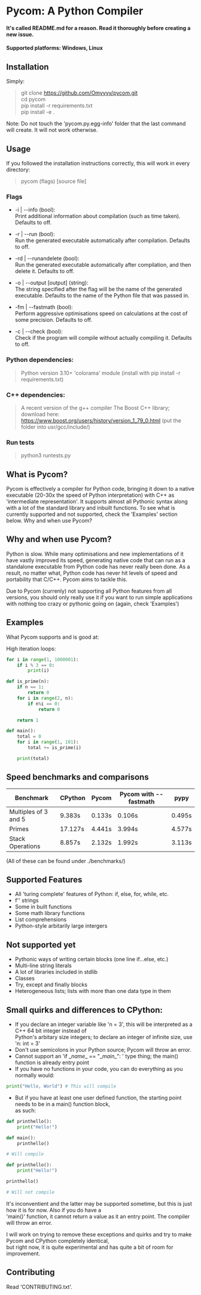 # Pycom: A Python Compiler

#### It's called README.md for a reason. Read it thoroughly before creating a new issue.

#### Supported platforms: Windows, Linux

## Installation

Simply:
> git clone https://github.com/Omyyyy/pycom.git \
> cd pycom\
> pip install -r requirements.txt\
> pip install -e .

Note: Do not touch the 'pycom.py.egg-info' folder that the last command will create. It will not work otherwise.

## Usage

If you followed the installation instructions correctly, this will work in every directory:

> pycom (flags) [source file]

### Flags
* -i | --info (bool):\
    Print additional information about compilation (such as time taken). Defaults to off.

* -r | --run (bool):\
    Run the generated executable automatically after compilation. Defaults to off.

* -rd | --runandelete (bool):\
    Run the generated executable automatically after compilation, and then delete it. Defaults to off.

* -o | --output [output] (string):\
    The string specified after the flag will be the name of the generated executable. Defaults to the name of the Python file that was passed in.

* -fm | --fastmath (bool):\
    Perform aggressive optimisations speed on calculations at the cost of some precision. Defaults to off.

* -c | --check (bool):\
    Check if the program will compile without actually compiling it. Defaults to off.

### Python dependencies:
> Python version 3.10+
> 'colorama' module (install with pip install -r requirements.txt)

### C++ dependencies:
> A recent version of the g++ compiler
> The Boost C++ library; download here: https://www.boost.org/users/history/version_1_79_0.html (put the folder into usr/gcc/include/)

### Run tests

> python3 runtests.py

## What is Pycom?

Pycom is effectively a compiler for Python code, bringing it down to a native executable (20-30x the speed of Python interpretation) with C++ as 'intermediate representation'. It supports almost all Pythonic syntax along with a lot of the standard library and inbuilt functions. To see what is currently supported and not supported, check the 'Examples' section below.
Why and when use Pycom?

## Why and when use Pycom?

Python is slow. While many optimisations and new implementations of it have vastly improved its speed, generating native code that can run as a standalone executable from Python code has never really been done. As a result, no matter what, Python code has never hit levels of speed and portability that C/C++. Pycom aims to tackle this.

Due to Pycom (currenly) not supporting all Python features from all versions, you should only really use it if you want to run simple applications with nothing too crazy or pythonic going on (again, check 'Examples')

## Examples

What Pycom supports and is good at:

High iteration loops:

```py
for i in range(1, 1000001):
    if i % 3 == 0:
        print(i)
```

```py
def is_prime(n):
    if n == 1:
        return 0
    for i in range(2, n):
        if n%i == 0:
            return 0

    return 1

def main():
    total = 0
    for i in range(1, 101):
        total += is_prime(i)

    print(total)
```

## Speed benchmarks and comparisons

| Benchmark | CPython | Pycom | Pycom with --fastmath | pypy | 
| ----------- | ----------- | ----------- | ----------- | ----------- |
| Multiples of 3 and 5 | 9.383s | 0.133s | 0.106s | 0.495s |
| Primes | 17.127s | 4.441s | 3.994s | 4.577s |
| Stack Operations | 8.857s | 2.132s | 1.992s | 3.113s |

(All of these can be found under ./benchmarks/)

## Supported Features

- All 'turing complete' features of Python: if, else, for, while, etc.
- f'' strings
- Some in built functions
- Some math library functions
- List comprehensions
- Python-style arbitarily large intergers

## Not supported yet

- Pythonic ways of writing certain blocks (one line if...else, etc.)
- Multi-line string literals
- A lot of libraries included in stdlib
- Classes
- Try, except and finally blocks
- Heterogeneous lists; lists with more than one data type in them

## Small quirks and differences to CPython:

- If you declare an integer variable like 'n = 3', this will be interpreted as a C++ 64 bit integer instead of\
Python's arbitary size integers; to declare an integer of infinite size, use 'n: int = 3'
- Don't use semicolons in your Python source; Pycom will throw an error.
- Cannot support an 'if \__name__ == "\__main__": ' type thing; the main() function is already entry point
- If you have no functions in your code, you can do everything as you normally would:
```py
print("Hello, World") # This will compile
```
- But if you have at least one user defined function, the starting point needs to be in a main() function block,\
as such:
```py
def printhello():
    print("Hello!")

def main():
    printhello() 

# Will compile 
```

```py
def printhello():
    print("Hello!")

printhello() 

# Will not compile
```

It's inconventient and the latter may be supported sometime, but this is just how it is for now. Also if you do have a\
'main()' function, it cannot return a value as it an entry point. The compiler will throw an error.

I will work on trying to remove these exceptions and quirks and try to make Pycom and CPython completely identical,\
but right now, it is quite experimental and has quite a bit of room for improvement.

## Contributing

Read 'CONTRIBUTING.txt'.
